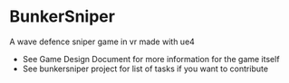 # BunkerSniper
A wave defence sniper game in vr made with ue4 

* See Game Design Document for more information for the game itself 
* See bunkersniper project for list of tasks if you want to contribute 

